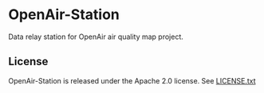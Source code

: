 # OpenAir-Station

Data relay station for OpenAir air quality map project.

## License

OpenAir-Station is released under the Apache 2.0 license. See [LICENSE.txt](https://github.com/openairtech/station/blob/master/LICENSE.txt)
